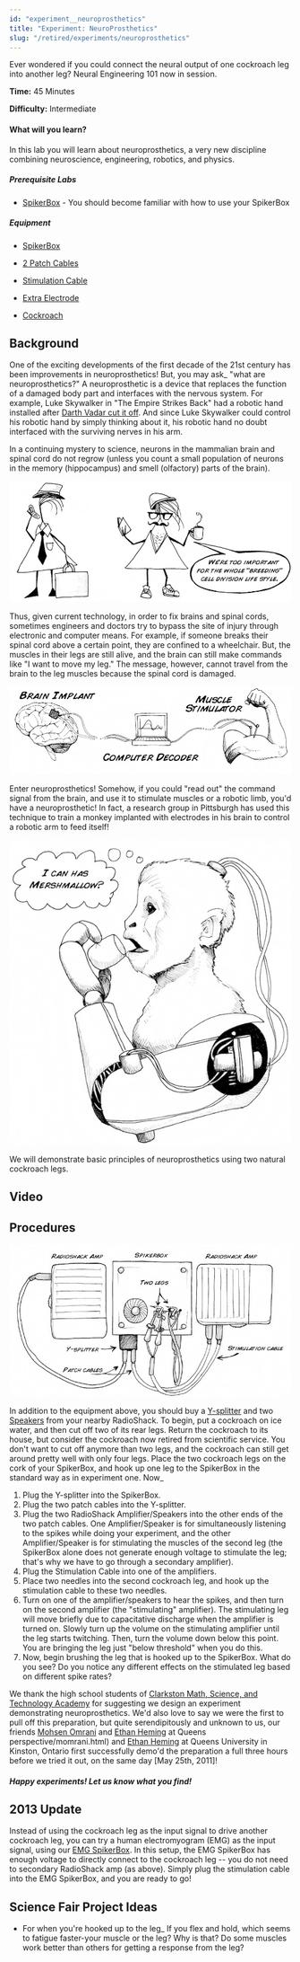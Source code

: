 ```yaml
---
id: "experiment__neuroprosthetics"
title: "Experiment: NeuroProsthetics"
slug: "/retired/experiments/neuroprosthetics"
---
```




Ever wondered if you could connect the neural output of one cockroach leg into
another leg? Neural Engineering 101 now in session.

**Time:**  45 Minutes

**Difficulty:**   Intermediate

#### What will you learn?

In this lab you will learn about neuroprosthetics, a very new discipline
combining neuroscience, engineering, robotics, and physics.

##### Prerequisite Labs

* [SpikerBox](ratecoding) - You should become familiar with how to use your SpikerBox

##### Equipment

* [SpikerBox](https://backyardbrains.com/products/spikerbox)

* [2 Patch Cables](https://backyardbrains.com/products/laptopcable)

* [Stimulation Cable](https://backyardbrains.com/products/stimulationcable)

* [Extra Electrode](https://backyardbrains.com/products/recordingelectrode)

* [Cockroach](https://backyardbrains.com/products/cockroaches)

## Background

One of the exciting developments of the first decade of the 21st century has
been improvements in neuroprosthetics! But, you may ask_ "what are
neuroprosthetics?" A neuroprosthetic is a device that replaces the function of
a damaged body part and interfaces with the nervous system. For example, Luke
Skywalker in "The Empire Strikes Back" had a robotic hand installed after
[Darth Vadar cut it off](https://www.youtube.com/watch?v=C-DeI3ohVbY). And
since Luke Skywalker could control his robotic hand by simply thinking about
it, his robotic hand no doubt interfaced with the surviving nerves in his arm.

In a continuing mystery to science, neurons in the mammalian brain and spinal
cord do not regrow (unless you count a small population of neurons in the
memory (hippocampus) and smell (olfactory) parts of the brain).

[ ![](./img/Exp9_hipsterneurons.jpeg)](./img/Exp9_hipsterneurons.jpeg)

Thus, given current technology, in order to fix brains and spinal cords,
sometimes engineers and doctors try to bypass the site of injury through
electronic and computer means. For example, if someone breaks their spinal
cord above a certain point, they are confined to a wheelchair. But, the
muscles in their legs are still alive, and the brain can still make commands
like "I want to move my leg." The message, however, cannot travel from the
brain to the leg muscles because the spinal cord is damaged.

[ ![](./img/Exp9_fig2.jpeg)](./img/Exp9_fig2.jpeg)

Enter neuroprosthetics! Somehow, if you could "read out" the command signal
from the brain, and use it to stimulate muscles or a robotic limb, you'd have
a neuroprosthetic! In fact, a research group in Pittsburgh has used this
technique to train a monkey implanted with electrodes in his brain to control
a robotic arm to feed itself!

[ ![](./img/Exp9_monkey.jpeg)](./img/Exp9_monkey.jpeg)

We will demonstrate basic principles of neuroprosthetics using two natural
cockroach legs.

## Video

## Procedures

[ ![](./img/Exp9_setup.jpeg)](./img/Exp9_setup.jpeg)

In addition to the equipment above, you should buy a
[Y-splitter](https://www.radioshack.com/product/index.jsp?productId=2103422)
and two
[Speakers](https://www.radioshack.com/product/index.jsp?productId=2062620) from
your nearby RadioShack. To begin, put a cockroach on ice water, and then cut
off two of its rear legs. Return the cockroach to its house, but consider the
cockroach now retired from scientific service. You don't want to cut off
anymore than two legs, and the cockroach can still get around pretty well with
only four legs. Place the two cockroach legs on the cork of your SpikerBox,
and hook up one leg to the SpikerBox in the standard way as in experiment one.
Now_

  1. Plug the Y-splitter into the SpikerBox. 
  2. Plug the two patch cables into the Y-splitter. 
  3. Plug the two RadioShack Amplifier/Speakers into the other ends of the two patch cables. One Amplifier/Speaker is for simultaneously listening to the spikes while doing your experiment, and the other Amplifier/Speaker is for stimulating the muscles of the second leg (the SpikerBox alone does not generate enough voltage to stimulate the leg; that's why we have to go through a secondary amplifier). 
  4. Plug the Stimulation Cable into one of the amplifiers. 
  5. Place two needles into the second cockroach leg, and hook up the stimulation cable to these two needles. 
  6. Turn on one of the amplifier/speakers to hear the spikes, and then turn on the second amplifier (the "stimulating" amplifier). The stimulating leg will move briefly due to capacitative discharge when the amplifier is turned on. Slowly turn up the volume on the stimulating amplifier until the leg starts twitching. Then, turn the volume down below this point. You are bringing the leg just "below threshold" when you do this. 
  7. Now, begin brushing the leg that is hooked up to the SpikerBox. What do you see? Do you notice any different effects on the stimulated leg based on different spike rates? 

We thank the high school students of [Clarkston Math, Science, and Technology Academy](https://www.clarkston.k12.mi.us/education/components/scrapbook/default.php?sectionid=1119)
for suggesting we design an experiment demonstrating neuroprosthetics. We'd
also love to say we were the first to pull off this preparation, but quite
serendipitously and unknown to us, our friends [Mohsen Omrani](https://www.queensu.ca/sgs/forstudents/stories/students-perspective/momrani.html) and [Ethan Heming](https://limb.biomed.queensu.ca/lab_members/lab_members.htm) at Queens
perspective/momrani.html) and [Ethan Heming](https://limb.biomed.queensu.ca/lab_members/lab_members.htm) at Queens
University in Kinston, Ontario first successfully demo'd the preparation a
full three hours before we tried it out, on the same day [May 25th, 2011]!

##### Happy experiments! Let us know what you find!

## 2013 Update

Instead of using the cockroach leg as the input signal to drive another
cockroach leg, you can try a human electromyogram (EMG) as the input signal,
using our [EMG SpikerBox](https://backyardbrains.com/products/emgspikerboxkit). In this
setup, the EMG SpikerBox has enough voltage to directly connect to the
cockroach leg -- you do not need to secondary RadioShack amp (as above).
Simply plug the stimulation cable into the EMG SpikerBox, and you are ready to
go!

## Science Fair Project Ideas

* For when you're hooked up to the leg_ If you flex and hold, which seems to fatigue faster-your muscle or the leg? Why is that? Do some muscles work better than others for getting a response from the leg?
